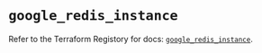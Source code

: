 # `google_redis_instance`

Refer to the Terraform Registory for docs: [`google_redis_instance`](https://www.terraform.io/docs/providers/google-beta/r/google_redis_instance).
